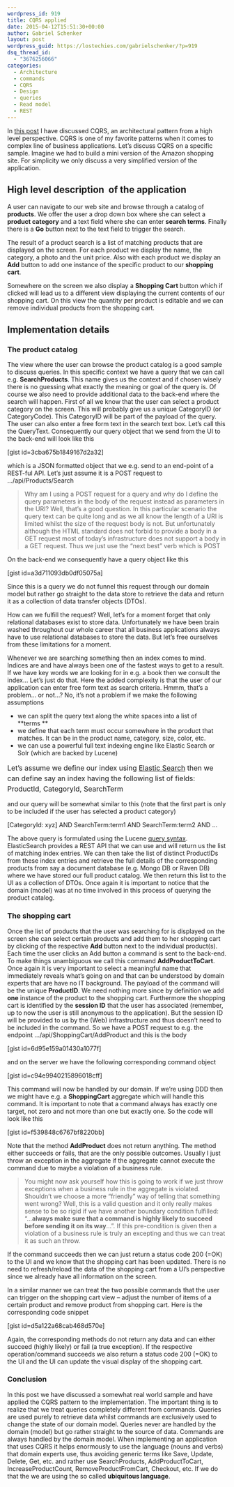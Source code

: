 ```yaml
---
wordpress_id: 919
title: CQRS applied
date: 2015-04-12T15:51:30+00:00
author: Gabriel Schenker
layout: post
wordpress_guid: https://lostechies.com/gabrielschenker/?p=919
dsq_thread_id:
  - "3676256066"
categories:
  - Architecture
  - commands
  - CQRS
  - Design
  - queries
  - Read model
  - REST
---
```

In [this post](https://lostechies.com/gabrielschenker/2015/04/07/cqrs-revisited/ "CQRS revisited") I have discussed CQRS, an architectural pattern from a high level perspective. CQRS is one of my favorite patterns when it comes to complex line of business applications. Let&#8217;s discuss CQRS on a specific sample. Imagine we had to build a mini version of the Amazon shopping site. For simplicity we only discuss a very simplified version of the application.

## High level description  of the application

A user can navigate to our web site and browse through a catalog of **products**. We offer the user a drop down box where she can select a **product category** and a text field where she can enter **search terms**. Finally there is a **Go** button next to the text field to trigger the search.

The result of a product search is a list of matching products that are displayed on the screen. For each product we display the name, the category, a photo and the unit price. Also with each product we display an **Add** button to add one instance of the specific product to our **shopping cart**.

Somewhere on the screen we also display a **Shopping Cart** button which if clicked will lead us to a different view displaying the current contents of our shopping cart. On this view the quantity per product is editable and we can remove individual products from the shopping cart.

## Implementation details

### The product catalog

The view where the user can browse the product catalog is a good sample to discuss queries. In this specific context we have a query that we can call e.g. **SearchProducts**. This name gives us the context and if chosen wisely there is no guessing what exactly the meaning or goal of the query is. Of course we also need to provide additional data to the back-end where the search will happen. First of all we know that the user can select a product category on the screen. This will probably give us a unique CategoryID (or CategoryCode). This CategoryID will be part of the payload of the query. The user can also enter a free form text in the search text box. Let&#8217;s call this the QueryText. Consequently our query object that we send from the UI to the back-end will look like this

[gist id=3cba675b1849167d2a32]

which is a JSON formatted object that we e.g. send to an end-point of a REST-ful API. Let&#8217;s just assume it is a POST request to &#8230;/api/Products/Search

> Why am I using a POST request for a query and why do I define the query parameters in the body of the request instead as parameters in the URI? Well, that&#8217;s a good question. In this particular scenario the query text can be quite long and as we all know the length of a URI is limited whilst the size of the request body is not. But unfortunately although the HTML standard does not forbid to provide a body in a GET request most of today&#8217;s infrastructure does not support a body in a GET request. Thus we just use the &#8220;next best&#8221; verb which is POST

On the back-end we consequently have a query object like this

[gist id=a3d711093db0df05075a]

Since this is a query we do not funnel this request through our domain model but rather go straight to the data store to retrieve the data and return it as a collection of data transfer objects (DTOs).

How can we fulfill the request? Well, let&#8217;s for a moment forget that only relational databases exist to store data. Unfortunately we have been brain washed throughout our whole career that all business applications always have to use relational databases to store the data. But let&#8217;s free ourselves from these limitations for a moment.

Whenever we are searching something then an index comes to mind. Indices are and have always been one of the fastest ways to get to a result. If we have key words we are looking for in e.g. a book then we consult the index&#8230; Let&#8217;s just do that. Here the added complexity is that the user of our application can enter free form text as search criteria. Hmmm, that&#8217;s a problem&#8230; or not&#8230;? No, it&#8217;s not a problem if we make the following assumptions

  * we can split the query text along the white spaces into a list of **terms **
  * we define that each term must occur somewhere in the product that matches. It can be in the product name, category, size, color, etc.
  * we can use a powerful full text indexing engine like Elastic Search or Solr (which are backed by Lucene)

<span style="font-size: 16px; line-height: 24px;">Let&#8217;s assume we define our index using <a href="https://www.elastic.co/">Elastic Search</a> then we can define say an index having the following list of fields: ProductId, CategoryId, SearchTerm</span>

and our query will be somewhat similar to this (note that the first part is only to be included if the user has selected a product category)

[CategoryId: xyz] AND SearchTerm:term1 AND SearchTerm:term2 AND &#8230;

The above query is formulated using the Lucene [query syntax](https://lucene.apache.org/core/2_9_4/queryparsersyntax.html). ElasticSearch provides a REST API that we can use and will return us the list of matching index entries. We can then take the list of distinct ProductIDs from these index entries and retrieve the full details of the corresponding products from say a document database (e.g. Mongo DB or Raven DB) where we have stored our full product catalog. We then return this list to the UI as a collection of DTOs. Once again it is important to notice that the domain (model) was at no time involved in this process of querying the product catalog.

### The shopping cart

Once the list of products that the user was searching for is displayed on the screen she can select certain products and add them to her shopping cart by clicking of the respective **Add** button next to the individual product(s). Each time the user clicks an Add button a command is sent to the back-end. To make things unambiguous we call this command **AddProductToCart**. Once again it is very important to select a meaningful name that immediately reveals what&#8217;s going on and that can be understood by domain experts that are have no IT background. The payload of the command will be the unique **ProductID**. We need nothing more since by definition we add **one** instance of the product to the shopping cart. Furthermore the shopping cart is identified by the **session ID** that the user has associated (remember, up to now the user is still anonymous to the application). But the session ID will be provided to us by the (Web) infrastructure and thus doesn&#8217;t need to be included in the command. So we have a POST request to e.g. the endpoint &#8230;/api/ShoppingCart/AddProduct and this is the body

[gist id=6d95e159a01430a1077f]

and on the server we have the following corresponding command object

[gist id=c94e9940215896018cff]

This command will now be handled by our domain. If we&#8217;re using DDD then we might have e.g. a **ShoppingCart** aggregate which will handle this command. It is important to note that a command always has exactly one target, not zero and not more than one but exactly one. So the code will look like this

[gist id=f539848c6767bf8220bb]

Note that the method **AddProduct** does not return anything. The method either succeeds or fails, that are the only possible outcomes. Usually I just throw an exception in the aggregate if the aggregate cannot execute the command due to maybe a violation of a business rule.

> You might now ask yourself how this is going to work if we just throw exceptions when a business rule in the aggregate is violated. Shouldn&#8217;t we choose a more &#8220;friendly&#8221; way of telling that something went wrong? Well, this is a valid question and it only really makes sense to be so rigid if we have another boundary condition fulfilled: &#8220;&#8230;**always make sure that a command is highly likely to succeed before sending it on its way**&#8230;&#8221;. If this pre-condition is given then a violation of a business rule is truly an excepting and thus we can treat it as such an throw.

If the command succeeds then we can just return a status code 200 (=OK) to the UI and we know that the shopping cart has been updated. There is no need to refresh/reload the data of the shopping cart from a UI&#8217;s perspective since we already have all information on the screen.

In a similar manner we can treat the two possible commands that the user can trigger on the shopping cart view &#8211; adjust the number of items of a certain product and remove product from shopping cart. Here is the corresponding code snippet

[gist id=d5a122a68cab468d570e]

Again, the corresponding methods do not return any data and can either succeed (highly likely) or fail (a true exception). If the respective operation/command succeeds we also return a status code 200 (=OK) to the UI and the UI can update the visual display of the shopping cart.

### Conclusion

In this post we have discussed a somewhat real world sample and have applied the CQRS pattern to the implementation. The important thing is to realize that we treat queries completely different from commands. Queries are used purely to retrieve data whilst commands are exclusively used to change the state of our domain model. Queries never are handled by the domain (model) but go rather straight to the source of data. Commands are always handled by the domain model. When implementing an application that uses CQRS it helps enormously to use the language (nouns and verbs) that domain experts use, thus avoiding generic terms like Save, Update, Delete, Get, etc. and rather use SearchProducts, AddProductToCart, IncreaseProductCount, RemoveProductFromCart, Checkout, etc. If we do that the we are using the so called **ubiquitous language**.